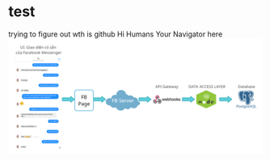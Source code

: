 # test
trying to figure out wth is github
Hi Humans
Your Navigator here
![alt](SystemArchitecture.png)
